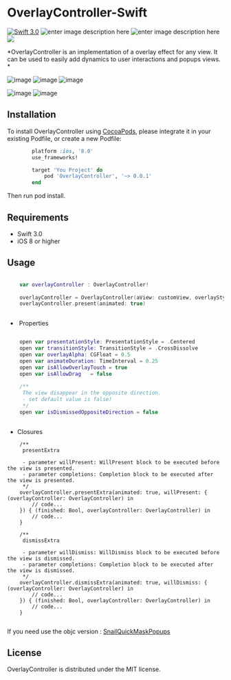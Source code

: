 # OverlayController-Swift
[![Swift 3.0](https://img.shields.io/badge/Swift-3.0-orange.svg?style=flat)](https://developer.apple.com/swift/)
![enter image description here](https://img.shields.io/badge/pod-v0.0.1-brightgreen.svg)
![enter image description here](https://img.shields.io/badge/platform-iOS%208.0%2B-ff69b5152950834.svg) 
<a href="https://github.com/snail-z/OverlayController-Swift/blob/master/LICENSE"><img src="https://img.shields.io/badge/license-MIT-green.svg?style=flat"></a>
  
  *OverlayController is an implementation of a overlay effect for any view. It can be used to easily add dynamics to user interactions and popups views.
  *            
        

![image](https://github.com/snail-z/OverlayController-Swift/blob/master/Sample/alert%20style.gif)
![image](https://github.com/snail-z/OverlayController-Swift/blob/master/Sample/shared%20style.gif)
![image](https://github.com/snail-z/OverlayController-Swift/blob/master/Sample/qzone%20style.gif)

![image](https://github.com/snail-z/OverlayController-Swift/blob/master/Sample/sidebar%20style.gif)
![image](https://github.com/snail-z/OverlayController-Swift/blob/master/Sample/sina%20style.gif)

## Installation
To install OverlayController using [CocoaPods](https://cocoapods.org "CocoaPods" ), please integrate it in your existing Podfile, or create a new Podfile:

```ruby
        platform :ios, '8.0'
        use_frameworks!

        target 'You Project' do
    	    pod 'OverlayController', '~> 0.0.1'
        end
```
Then run pod install.

## Requirements

*  Swift 3.0
*  iOS 8 or higher
 
## Usage

``` swift

    var overlayController : OverlayController!
    
    overlayController = OverlayController(aView: customView, overlayStyle: .BlackTranslucent)
    overlayController.present(animated: true)
    
 ```
 *  Properties
``` swift

    open var presentationStyle: PresentationStyle = .Centered
    open var transitionStyle: TransitionStyle = .CrossDissolve
    open var overlayAlpha: CGFloat = 0.5
    open var animateDuration: TimeInterval = 0.25
    open var isAllowOverlayTouch = true
    open var isAllowDrag   = false
    
    /**
     The view disappear in the opposite direction.
     - set default value is false!
     */
    open var isDismissedOppositeDirection = false
    
 ```
 *  Closures
``` objc
    /**
     presentExtra
     
     - parameter willPresent: WillPresent block to be executed before the view is presented.
     - parameter completions: Completion block to be executed after the view is presented.
     */
    overlayController.presentExtra(animated: true, willPresent: { (overlayController: OverlayController) in
        // code...
    }) { (finished: Bool, overlayController: OverlayController) in
        // code...
    }
    
    /**
     dismissExtra
     
     - parameter willDismiss: WillDismiss block to be executed before the view is dismissed.
     - parameter completions: Completion block to be executed after the view is dismissed.
     */
    overlayController.dismissExtra(animated: true, willDismiss: { (overlayController: OverlayController) in
        // code...
    }) { (finished: Bool, overlayController: OverlayController) in
        // code...
    }
    
 ```
 
If you need use the objc version : [SnailQuickMaskPopups](https://github.com/snail-z/SnailQuickMaskPopups.git)
 
## License

OverlayController is distributed under the MIT license.
